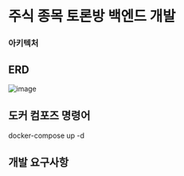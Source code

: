 # 주식 종목 토론방 백엔드 개발

### 아키텍처

## ERD
![image](https://github.com/Sunny14578/StockTalkHub/assets/59717550/aa9ac37a-b033-48ba-a787-da2a342013c5)
 


## 도커 컴포즈 명령어
docker-compose up -d


## 개발 요구사항

